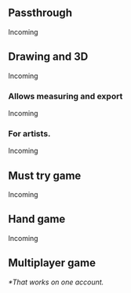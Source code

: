 

## Passthrough
Incoming

## Drawing and 3D
Incoming

### Allows measuring and export
Incoming

### For artists.
Incoming


## Must try game
Incoming


## Hand game
Incoming

## Multiplayer game
_*That works on one account._



